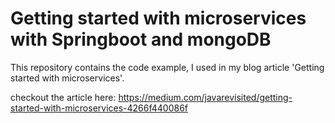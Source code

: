 # Getting started with microservices with Springboot and mongoDB

This repository contains the code example, I used in my blog article 'Getting started with microservices'.

checkout the article here: https://medium.com/javarevisited/getting-started-with-microservices-4266f440086f
